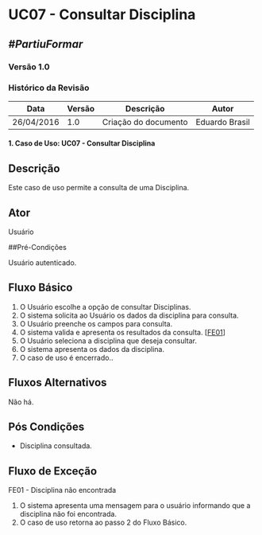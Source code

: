 # **UC07 - Consultar Disciplina**

##  ***#PartiuFormar***

### **Versão 1.0**

### Histórico da Revisão
Data|Versão|Descrição|Autor
-----|------|---------|-------
26/04/2016|1.0|Criação do documento|Eduardo Brasil

#### 1. Caso de Uso: UC07 - Consultar Disciplina

## Descrição

Este caso de uso permite a consulta de uma Disciplina.

## Ator

Usuário

##Pré-Condições

Usuário autenticado.

## Fluxo Básico 
1. O Usuário escolhe a opção de consultar Disciplinas. 
2. O sistema solicita ao Usuário os dados da disciplina para consulta.
3. O Usuário preenche os campos para consulta.
4. O sistema valida e apresenta os resultados da consulta. [[FE01](https://github.com/vitornere/partiuformar/wiki/UC07---Consultar-Disciplina/_edit#fluxo-de-exce%C3%A7%C3%A3o)]
5. O Usuário seleciona a disciplina que deseja consultar.
6. O sistema apresenta os dados da disciplina.
7. O caso de uso é encerrado..
	
## Fluxos Alternativos
Não há.

## Pós Condições
* Disciplina consultada.

## Fluxo de Exceção
FE01 - Disciplina não encontrada

1. O sistema apresenta uma mensagem para o usuário informando que a disciplina não foi encontrada.
2. O caso de uso retorna ao passo 2 do Fluxo Básico.
